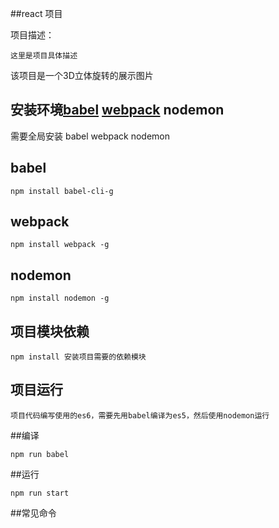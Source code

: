 
##react  项目

<p>
	项目描述：
</p>
	
	这里是项目具体描述

该项目是一个3D立体旋转的展示图片


## 安装环境[babel](http//www.baidu.com) [webpack](http://webpack.org) nodemon

需要全局安装 babel webpack nodemon

## babel 

	npm install babel-cli-g

## webpack 

	npm install webpack -g

## nodemon

	npm install nodemon -g

## 项目模块依赖

	npm install 安装项目需要的依赖模块

## 项目运行

	项目代码编写使用的es6，需要先用babel编译为es5，然后使用nodemon运行

##编译

	npm run babel

##运行

	npm run start

##常见命令
	
	
